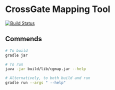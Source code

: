 # CrossGate Mapping Tool

[![Build Status](https://travis-ci.com/jhuangyc/cgmap.svg?branch=master)](https://travis-ci.com/jhuangyc/cgmap)

## Commends

```bash
# To build
gradle jar

# To run
java -jar build/lib/cgmap.jar --help

# Alternatively, to both build and run
gradle run --args " --help"
```
